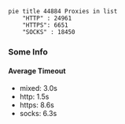 
```mermaid
pie title 44884 Proxies in list
    "HTTP" : 24961
    "HTTPS": 6651
    "SOCKS" : 18450
```

### Some Info
#### Average Timeout

- mixed: 3.0s
- http: 1.5s
- https: 8.6s
- socks: 6.3s
